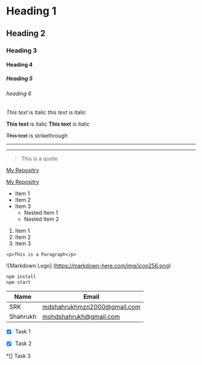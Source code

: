 <!-- Headings-->
# Heading 1
## Heading 2
### Heading 3
#### Heading 4
##### Heading 5
###### heading 6

<!--Italic-->
*This text* is italic
_this text_ is italic

<!--Strong-->
**This text** is italic
__This text__ is italic

<!--Strikethrough-->
~~This text~~ is strikethrough

<!--Horizontal-->
---
___

<!--Blockquote-->
>This is a quote

<!--Links-->
[My Repositry](https://github.com/mdshahrukh123/repoForReadme)

[My Repositry](https://github.com/mdshahrukh123/repoForReadme/edit/main/README.md "Repo")

<!--Ul-->
* Item 1
* Item 2
* Item 3
  * Nested Item 1
  * Nested Item 2

<!--OL-->
1. Item 1
1. Item 2
1. Item 3

<!--Inline code block-->
`<p>This is a Paragraph</p>`

<!--Image -->
![Markdown Logo]
(https://markdown-here.com/img/icon256.png)

<!--code block-->
```bash
npm install
npm start
```

<!-- tables-->
| Name      | Email                 |
|-----------|-----------------------|
| SRK       | mdshahrukhmzn2000@gmail.com| 
|Shahrukh   | mohdshahrukh@gmail.com|

<!-- task lists-->
*[x] Task 1

*[x] Task 2

*[]  Task 3

